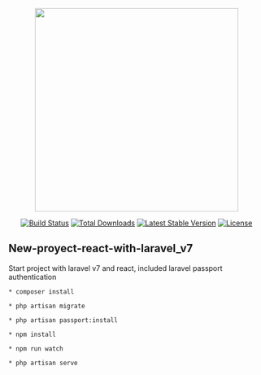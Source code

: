 <p align="center"><img src="https://dradtech.com/uploads/blog/blog_1535357357.png" width="400"></p>



<p align="center">
<a href="https://travis-ci.org/laravel/framework"><img src="https://travis-ci.org/laravel/framework.svg" alt="Build Status"></a>
<a href="https://packagist.org/packages/laravel/framework"><img src="https://poser.pugx.org/laravel/framework/d/total.svg" alt="Total Downloads"></a>
<a href="https://packagist.org/packages/laravel/framework"><img src="https://poser.pugx.org/laravel/framework/v/stable.svg" alt="Latest Stable Version"></a>
<a href="https://packagist.org/packages/laravel/framework"><img src="https://poser.pugx.org/laravel/framework/license.svg" alt="License"></a>
</p>

## New-proyect-react-with-laravel_v7

Start project with laravel v7 and react, included laravel passport authentication


```
* composer install
 
* php artisan migrate
 
* php artisan passport:install
 
* npm install
 
* npm run watch
 
* php artisan serve
 
 ```

